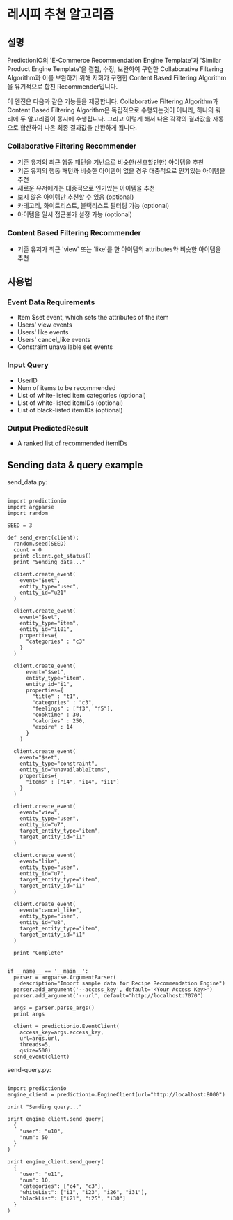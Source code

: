 # 레시피 추천 알고리즘

## 설명

PredictionIO의 'E-Commerce Recommendation Engine Template'과 'Similar Product Engine Template'을 결합, 수정, 보완하여 구현한 Collaborative Filtering Algorithm과
이를 보완하기 위해 저희가 구현한 Content Based Filtering Algorithm을 유기적으로 합친 Recommender입니다.


이 엔진은 다음과 같은 기능들을 제공합니다.
Collaborative Filtering Algorithm과 Content Based Filtering Algorithm은 독립적으로 수행되는것이 아니라, 하나의 쿼리에 두 알고리즘이 동시에 수행됩니다. 그리고 이렇게 해서 나온 각각의 결과값을 자동으로 합산하여 나온 최종 결과값을 반환하게 됩니다.


### Collaborative Filtering Recommender

* 기존 유저의 최근 행동 패턴을 기반으로 비슷한(선호할만한) 아이템을 추천
* 기존 유저의 행동 패턴과 비슷한 아이템이 없을 경우 대중적으로 인기있는 아이템을 추천
* 새로운 유저에게는 대중적으로 인기있는 아이템을 추천
* 보지 않은 아이템만 추천할 수 있음 (optional)
* 카테고리, 화이트리스트, 블랙리스트 필터링 가능 (optional)
* 아이템을 일시 접근불가 설정 가능 (optional)

### Content Based Filtering Recommender

* 기존 유저가 최근 'view' 또는 'like'를 한 아이템의 attributes와 비슷한 아이템을 추천


## 사용법

### Event Data Requirements

* Item $set event, which sets the attributes of the item
* Users' view events
* Users' like events
* Users' cancel_like events
* Constraint unavailable set events

### Input Query

* UserID
* Num of items to be recommended
* List of white-listed item categories (optional)
* List of white-listed itemIDs (optional)
* List of black-listed itemIDs (optional)

### Output PredictedResult

* A ranked list of recommended itemIDs

## Sending data & query example

send_data.py:

```

import predictionio
import argparse
import random

SEED = 3

def send_event(client):
  random.seed(SEED)
  count = 0
  print client.get_status()
  print "Sending data..."

  client.create_event(
    event="$set",
    entity_type="user",
    entity_id="u21"
  )

  client.create_event(
    event="$set",
    entity_type="item",
    entity_id="i101",
    properties={
      "categories" : "c3"
    }
  )

  client.create_event(
      event="$set",
      entity_type="item",
      entity_id="i1",
      properties={
        "title" : "t1",
        "categories" : "c3",
        "feelings" : ["f3", "f5"],
        "cooktime" : 30,
        "calories" : 250,
        "expire" : 14
      }
    )

  client.create_event(
    event="$set",
    entity_type="constraint",
    entity_id="unavailableItems",
    properties={
      "items" : ["i4", "i14", "i11"]
    }
  )

  client.create_event(
    event="view",
    entity_type="user",
    entity_id="u7",
    target_entity_type="item",
    target_entity_id="i1"
  )

  client.create_event(
    event="like",
    entity_type="user",
    entity_id="u7",
    target_entity_type="item",
    target_entity_id="i1"
  )

  client.create_event(
    event="cancel_like",
    entity_type="user",
    entity_id="u8",
    target_entity_type="item",
    target_entity_id="i1"
  )

  print "Complete"


if __name__ == '__main__':
  parser = argparse.ArgumentParser(
    description="Import sample data for Recipe Recommendation Engine")
  parser.add_argument('--access_key', default='<Your Access Key>')
  parser.add_argument('--url', default="http://localhost:7070")

  args = parser.parse_args()
  print args

  client = predictionio.EventClient(
    access_key=args.access_key,
    url=args.url,
    threads=5,
    qsize=500)
  send_event(client)

```


send-query.py:

```

import predictionio
engine_client = predictionio.EngineClient(url="http://localhost:8000")

print "Sending query..."

print engine_client.send_query(
  {
    "user": "u10", 
    "num": 50
  }
)

print engine_client.send_query(
  {
    "user": "u11",
    "num": 10,
    "categories": ["c4", "c3"],
    "whiteList": ["i1", "i23", "i26", "i31"],
    "blackList": ["i21", "i25", "i30"]
  }
)

```

